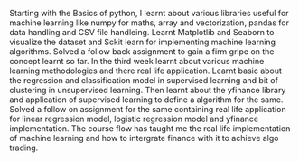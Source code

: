 Starting with the Basics of python, I learnt about various libraries useful for machine learning like numpy for maths, array and vectorization, pandas for data handling and CSV file handleing.
Learnt Matplotlib and Seaborn to visualize the dataset and Sckit learn for implementing machine learning algorithms.
Solved a follow back assignment to gain a firm gripe on the concept learnt so far.
In the third week learnt about various machine learning methodologies and there real life application.
Learnt basic about the regression and classification model in supervised learning and bit of clustering in unsupervised learning.
Then learnt about the yfinance library and application of supervised learning to define a algorithm for the same.
Solved a follow on assignment for the same containing real life application for linear regression model, logistic regression model and yfinance implementation.
The course flow has taught me the real life implementation of machine learning and how to intergrate finance with it to achieve algo trading.
